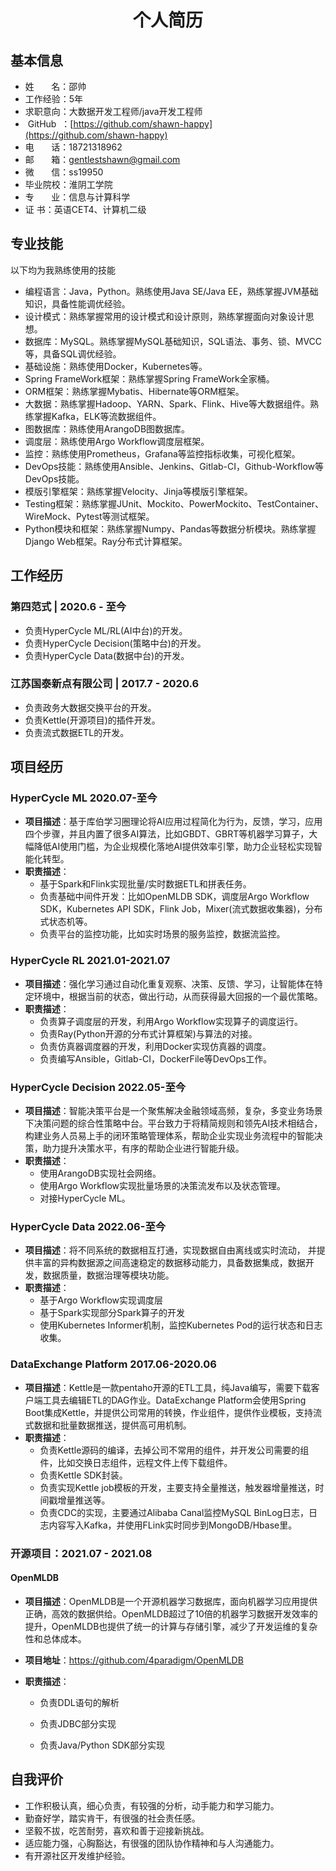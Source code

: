 <h1 align=center>个人简历</h1>

## 基本信息

- 姓&nbsp;&nbsp;&nbsp;&nbsp;&nbsp;&nbsp;&nbsp;名：邵帅
- 工作经验：5年
- 求职意向：大数据开发工程师/java开发工程师
- &nbsp;GitHub&nbsp;&nbsp;：[https://github.com/shawn-happy](https://github.com/shawn-happy)
- 电&nbsp;&nbsp;&nbsp;&nbsp;&nbsp;&nbsp;&nbsp;话：18721318962
- 邮&nbsp;&nbsp;&nbsp;&nbsp;&nbsp;&nbsp;&nbsp;箱：gentlestshawn@gmail.com
- 微&nbsp;&nbsp;&nbsp;&nbsp;&nbsp;&nbsp;&nbsp;信：ss19950
- 毕业院校：淮阴工学院
- 专&nbsp;&nbsp;&nbsp;&nbsp;&nbsp;&nbsp;&nbsp;业：信息与计算科学
- 证       书：英语CET4、计算机二级

## 专业技能

以下均为我熟练使用的技能

* 编程语言：Java，Python。熟练使用Java SE/Java EE，熟练掌握JVM基础知识，具备性能调优经验。
* 设计模式：熟练掌握常用的设计模式和设计原则，熟练掌握面向对象设计思想。
* 数据库：MySQL。熟练掌握MySQL基础知识，SQL语法、事务、锁、MVCC等，具备SQL调优经验。
* 基础设施：熟练使用Docker，Kubernetes等。
* Spring FrameWork框架：熟练掌握Spring FrameWork全家桶。
* ORM框架：熟练掌握Mybatis、Hibernate等ORM框架。
* 大数据：熟练掌握Hadoop、YARN、Spark、Flink、Hive等大数据组件。熟练掌握Kafka，ELK等流数据组件。
* 图数据库：熟练使用ArangoDB图数据库。
* 调度层：熟练使用Argo Workflow调度层框架。
* 监控：熟练使用Prometheus，Grafana等监控指标收集，可视化框架。
* DevOps技能：熟练使用Ansible、Jenkins、Gitlab-CI，Github-Workflow等DevOps技能。
* 模版引擎框架：熟练掌握Velocity、Jinja等模版引擎框架。
* Testing框架：熟练掌握JUnit、Mockito、PowerMockito、TestContainer、WireMock、Pytest等测试框架。
* Python模块和框架：熟练掌握Numpy、Pandas等数据分析模块。熟练掌握Django Web框架。Ray分布式计算框架。

## 工作经历
### 第四范式 |  2020.6 - 至今
- 负责HyperCycle ML/RL(AI中台)的开发。
- 负责HyperCycle Decision(策略中台)的开发。
- 负责HyperCycle Data(数据中台)的开发。

### 江苏国泰新点有限公司 |  2017.7 - 2020.6
- 负责政务大数据交换平台的开发。
- 负责Kettle(开源项目)的插件开发。
- 负责流式数据ETL的开发。

## 项目经历
### HyperCycle ML 2020.07-至今

* **项目描述**：基于库伯学习圈理论将AI应用过程简化为行为，反馈，学习，应用四个步骤，并且内置了很多AI算法，比如GBDT、GBRT等机器学习算子，大幅降低AI使用门槛，为企业规模化落地AI提供效率引擎，助力企业轻松实现智能化转型。
* **职责描述**：
  * 基于Spark和Flink实现批量/实时数据ETL和拼表任务。
  * 负责基础中间件开发：比如OpenMLDB SDK，调度层Argo Workflow SDK，Kubernetes API SDK，Flink Job，Mixer(流式数据收集器)，分布式状态机等。
  * 负责平台的监控功能，比如实时场景的服务监控，数据流监控。

### HyperCycle RL 2021.01-2021.07

* **项目描述**：强化学习通过自动化重复观察、决策、反馈、学习，让智能体在特定环境中，根据当前的状态，做出行动，从而获得最大回报的一个最优策略。
* **职责描述**：
  * 负责算子调度层的开发，利用Argo Workflow实现算子的调度运行。
  * 负责Ray(Python开源的分布式计算框架)与算法的对接。
  * 负责仿真器调度器的开发，利用Docker实现仿真器的调度。
  * 负责编写Ansible，Gitlab-CI，DockerFile等DevOps工作。

### HyperCycle Decision 2022.05-至今

* **项目描述**：智能决策平台是一个聚焦解决金融领域高频，复杂，多变业务场景下决策问题的综合性策略中台。平台致力于将精简规则和领先AI技术相结合，构建业务人员易上手的闭环策略管理体系，帮助企业实现业务流程中的智能决策，助力提升决策水平，有序的帮助企业进行智能升级。
* **职责描述**：
  * 使用ArangoDB实现社会网络。
  * 使用Argo Workflow实现批量场景的决策流发布以及状态管理。
  * 对接HyperCycle ML。

### HyperCycle Data 2022.06-至今

* **项目描述**：将不同系统的数据相互打通，实现数据自由离线或实时流动， 并提供丰富的异构数据源之间高速稳定的数据移动能力，具备数据集成，数据开发，数据质量，数据治理等模块功能。
* **职责描述**：
  * 基于Argo Workflow实现调度层
  * 基于Spark实现部分Spark算子的开发
  * 使用Kubernetes Informer机制，监控Kubernetes Pod的运行状态和日志收集。

### DataExchange Platform 2017.06-2020.06

* **项目描述**：Kettle是一款pentaho开源的ETL工具，纯Java编写，需要下载客户端工具去编辑ETL的DAG作业。DataExchange Platform会使用Spring Boot集成Kettle，并提供公司常用的转换，作业组件，提供作业模板，支持流式数据和批量数据推送，提供高可用机制。
* **职责描述**：
  * 负责Kettle源码的编译，去掉公司不常用的组件，并开发公司需要的组件，比如交换日志组件，远程文件上传下载组件。
  * 负责Kettle SDK封装。
  * 负责实现Kettle job模板的开发，主要支持全量推送，触发器增量推送，时间戳增量推送等。
  * 负责CDC的实现，主要通过Alibaba Canal监控MySQL BinLog日志，日志内容写入Kafka，并使用FLink实时同步到MongoDB/Hbase里。

### 开源项目：2021.07 - 2021.08

#### OpenMLDB

* **项目描述**：OpenMLDB是一个开源机器学习数据库，面向机器学习应用提供正确，高效的数据供给。OpenMLDB超过了10倍的机器学习数据开发效率的提升，OpenMLDB也提供了统一的计算与存储引擎，减少了开发运维的复杂性和总体成本。

* **项目地址**：https://github.com/4paradigm/OpenMLDB

* **职责描述**：

  * 负责DDL语句的解析

  * 负责JDBC部分实现

  * 负责Java/Python SDK部分实现


## 自我评价
- 工作积极认真，细心负责，有较强的分析，动手能力和学习能力。
- 勤奋好学，踏实肯干，有很强的社会责任感。
- 坚毅不拔，吃苦耐劳，喜欢和善于迎接新挑战。
- 适应能力强，心胸豁达，有很强的团队协作精神和与人沟通能力。
- 有开源社区开发维护经验。

